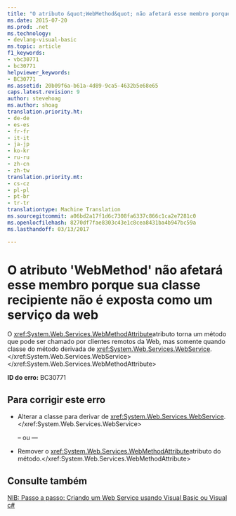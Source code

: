 ```yaml
---
title: "O atributo &quot;WebMethod&quot; não afetará esse membro porque sua classe recipiente não é exposta como um serviço da web | Documentos do Microsoft"
ms.date: 2015-07-20
ms.prod: .net
ms.technology:
- devlang-visual-basic
ms.topic: article
f1_keywords:
- vbc30771
- bc30771
helpviewer_keywords:
- BC30771
ms.assetid: 20b09f6a-b61a-4d89-9ca5-4632b5e68e65
caps.latest.revision: 9
author: stevehoag
ms.author: shoag
translation.priority.ht:
- de-de
- es-es
- fr-fr
- it-it
- ja-jp
- ko-kr
- ru-ru
- zh-cn
- zh-tw
translation.priority.mt:
- cs-cz
- pl-pl
- pt-br
- tr-tr
translationtype: Machine Translation
ms.sourcegitcommit: a06bd2a17f1d6c7308fa6337c866c1ca2e7281c0
ms.openlocfilehash: 8270df7fae8303c43e1c8cea8431ba4b947bc59a
ms.lasthandoff: 03/13/2017

---
```

# <a name="39webmethod39-attribute-will-not-affect-this-member-because-its-containing-class-is-not-exposed-as-a-web-service"></a>O atributo 'WebMethod' não afetará esse membro porque sua classe recipiente não é exposta como um serviço da web
O <xref:System.Web.Services.WebMethodAttribute>atributo torna um método que pode ser chamado por clientes remotos da Web, mas somente quando classe do método derivada de <xref:System.Web.Services.WebService>.</xref:System.Web.Services.WebService> </xref:System.Web.Services.WebMethodAttribute>  
  
 **ID do erro:** BC30771  
  
## <a name="to-correct-this-error"></a>Para corrigir este erro  
  
-   Alterar a classe para derivar de <xref:System.Web.Services.WebService>.</xref:System.Web.Services.WebService>  
  
     – ou —  
  
-   Remover o <xref:System.Web.Services.WebMethodAttribute>atributo do método.</xref:System.Web.Services.WebMethodAttribute>  
  
## <a name="see-also"></a>Consulte também  
 [NIB: Passo a passo: Criando um Web Service usando Visual Basic ou Visual c#](http://msdn.microsoft.com/en-us/295f4c3f-9540-4bd1-b1cc-3e9cb9675cc7)
